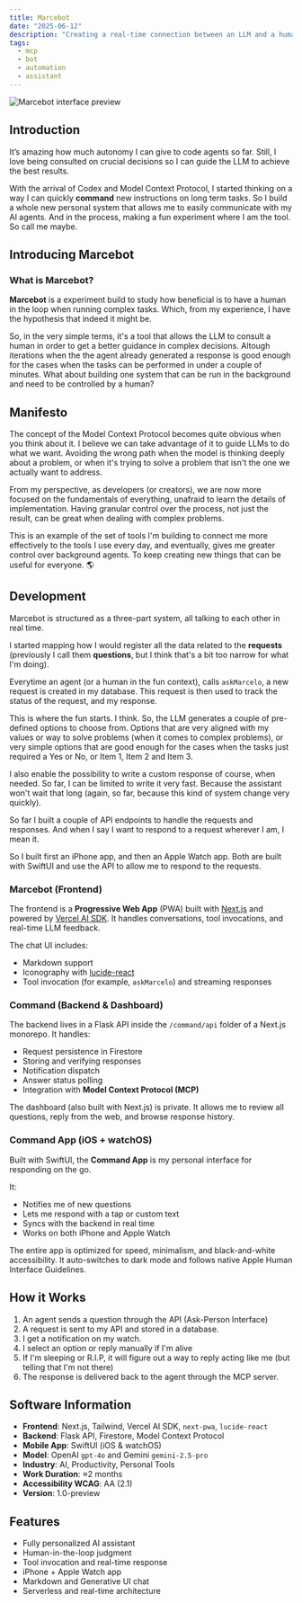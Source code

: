 ```yaml
---
title: Marcebot
date: "2025-06-12"
description: "Creating a real-time connection between an LLM and a human"
tags:
  - mcp
  - bot
  - automation
  - assistant
---
```


<img src="/marcebot__cover.webp" alt="Marcebot interface preview" />

## Introduction

It’s amazing how much autonomy I can give to code agents so far. Still, I love being consulted on crucial decisions so I can guide the LLM to achieve the best results.

With the arrival of Codex and Model Context Protocol, I started thinking on a way I can quickly **command** new instructions on long term tasks. So I build a whole new personal system that allows me to easily communicate with my AI agents. And in the process, making a fun experiment where I am the tool. So call me maybe.

## Introducing **Marcebot**

### What is Marcebot?

**Marcebot** is a experiment build to study how beneficial is to have a human in the loop when running complex tasks. Which, from my experience, I have the hypothesis that indeed it might be.

So, in the very simple terms, it's a tool that allows the LLM to consult a human in order to get a better guidance in complex decisions. Altough iterations when the the agent already generated a response is good enough for the cases when the tasks can be performed in under a couple of minutes. What about building one system that can be run in the background and need to be controlled by a human?

## Manifesto

The concept of the Model Context Protocol becomes quite obvious when you think about it. I believe we can take advantage of it to guide LLMs to do what we want. Avoiding the wrong path when the model is thinking deeply about a problem, or when it's trying to solve a problem that isn't the one we actually want to address.

From my perspective, as developers (or creators), we are now more focused on the fundamentals of everything, unafraid to learn the details of implementation. Having granular control over the process, not just the result, can be great when dealing with complex problems.

This is an example of the set of tools I'm building to connect me more effectively to the tools I use every day, and eventually, gives me greater control over background agents. To keep creating new things that can be useful for everyone. 🌎

## Development

Marcebot is structured as a three-part system, all talking to each other in real time.

I started mapping how I would register all the data related to the **requests** (previously I call them **questions**, but I think that's a bit too narrow for what I'm doing).

Everytime an agent (or a human in the fun context), calls `askMarcelo`, a new request is created in my database. This request is then used to track the status of the request, and my response.

This is where the fun starts. I think. So, the LLM generates a couple of pre-defined options to choose from. Options that are very aligned with my values or way to solve problems (when it comes to complex problems), or very simple options that are good enough for the cases when the tasks just required a Yes or No, or Item 1, Item 2 and Item 3.

I also enable the possibility to write a custom response of course, when needed. So far, I can be limited to write it very fast. Because the assistant won't wait that long (again, so far, because this kind of system change very quickly).

So far I built a couple of API endpoints to handle the requests and responses. And when I say I want to respond to a request wherever I am, I mean it.

So I built first an iPhone app, and then an Apple Watch app. Both are built with SwiftUI and use the API to allow me to respond to the requests.

### Marcebot (Frontend)

The frontend is a **Progressive Web App** (PWA) built with [Next.js](https://nextjs.org/) and powered by [Vercel AI SDK](https://sdk.vercel.ai). It handles conversations, tool invocations, and real-time LLM feedback.

The chat UI includes:

- Markdown support
- Iconography with [lucide-react](https://lucide.dev)
- Tool invocation (for example, `askMarcelo`) and streaming responses

### Command (Backend & Dashboard)

The backend lives in a Flask API inside the `/command/api` folder of a Next.js monorepo. It handles:

- Request persistence in Firestore
- Storing and verifying responses
- Notification dispatch
- Answer status polling
- Integration with **Model Context Protocol (MCP)**

The dashboard (also built with Next.js) is private. It allows me to review all questions, reply from the web, and browse response history.

### Command App (iOS + watchOS)

Built with SwiftUI, the **Command App** is my personal interface for responding on the go.

It:

- Notifies me of new questions
- Lets me respond with a tap or custom text
- Syncs with the backend in real time
- Works on both iPhone and Apple Watch

The entire app is optimized for speed, minimalism, and black-and-white accessibility. It auto-switches to dark mode and follows native Apple Human Interface Guidelines.

## How it Works

1. An agent sends a question through the API (Ask-Person Interface)
2. A request is sent to my API and stored in a database.
3. I get a notification on my watch.
4. I select an option or reply manually if I'm alive
5. If I'm sleeping or R.I.P, it will figure out a way to reply acting like me (but telling that I'm not there)
6. The response is delivered back to the agent through the MCP server.

## Software Information

- **Frontend**: Next.js, Tailwind, Vercel AI SDK, `next-pwa`, `lucide-react`
- **Backend**: Flask API, Firestore, Model Context Protocol
- **Mobile App**: SwiftUI (iOS & watchOS)
- **Model**: OpenAI `gpt-4o` and Gemini `gemini-2.5-pro`
- **Industry**: AI, Productivity, Personal Tools
- **Work Duration**: ≈2 months
- **Accessibility WCAG**: AA (2.1)
- **Version**: 1.0-preview

## Features

- Fully personalized AI assistant
- Human-in-the-loop judgment
- Tool invocation and real-time response
- iPhone + Apple Watch app
- Markdown and Generative UI chat
- Serverless and real-time architecture
